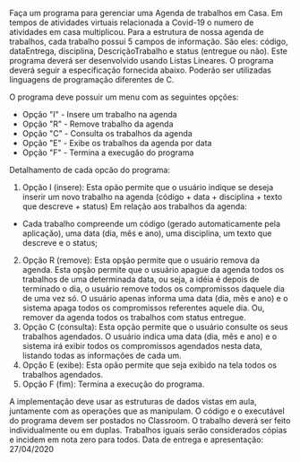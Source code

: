 Faça um programa para gerenciar uma Agenda de trabalhos em Casa. 
Em tempos de atividades virtuais relacionada a Covid-19 o numero de atividades em casa multiplicou. 
Para a estrutura de nossa agenda de trabalhos, cada trabalho possui 5 campos de informação. 
São eles: código, dataEntrega, disciplina, DescriçãoTrabalho e status (entregue ou não). 
Este programa deverá ser desenvolvido usando Listas Lineares. 
O programa deverá seguir a especificação fornecida abaixo. 
Poderão ser utilizadas linguagens de programação diferentes de C.

O programa deve possuir um menu com as seguintes opções:
- Opção "I" - Insere um trabalho na agenda 
- Opção "R" - Remove trabalho da agenda 
- Opção "C" - Consulta os trabalhos da agenda 
- Opção "E" - Exibe os trabalhos da agenda por data 
- Opção "F" - Termina a execugăo do programa

Detalhamento de cada opcão do programa:

1) Opção I (insere): Esta opão permite que o usuário indique se deseja inserir um novo trabalho na agenda (código + data + disciplina + texto que descreve + status) Em relação aos trabalhos da agenda:
- Cada trabalho compreende um código (gerado automaticamente pela aplicação), uma data (dia, mês e ano), uma disciplina, um texto que descreve e o status;
2) Opção R (remove): Esta opşão permite que o usuário remova da agenda. Esta opşão permite que o usuário apague da agenda todos os trabalhos de uma determinada data, ou seja, a idéia é depois de terminado o dia, o usuário remove todos os compromissos daquele dia de uma vez só. O usuário apenas informa uma data (dia, mês e ano) e o sistema apaga todos os compromissos referentes aquele dia. Ou, remover da agenda todos os trabalhos com status entregue.
3) Opção C (consulta): Esta opção permite que o usuário consulte os seus trabalhos agendados. O usuário indica uma data (dia, mês e ano) e o sistema irá exibir todos os compromissos agendados nesta data, listando todas as informações de cada um.
4) Opção E (exibe): Esta opão permite que seja exibido na tela todos os trabalhos agendados.
5) Opção F (fim): Termina a execução do programa.


A implementação deve usar as estruturas de dados vistas em aula, juntamente com as operações que
as manipulam.
O código e o executável do programa devem ser postados no Classroom.
O trabalho deverá ser feito individualmente ou em duplas. Trabalhos iguais serão considerados cópias
e incidem em nota zero para todos. Data de entrega e apresentação: 27/04/2020
